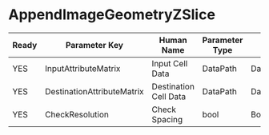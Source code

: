 # AppendImageGeometryZSlice

| Ready | Parameter Key | Human Name | Parameter Type | Parameter Class |
|-------|---------------|------------|-----------------|----------------|
| YES | InputAttributeMatrix | Input Cell Data | DataPath | DataGroupSelectionParameter |
| YES | DestinationAttributeMatrix | Destination Cell Data | DataPath | DataGroupSelectionParameter |
| YES | CheckResolution | Check Spacing | bool | BoolParameter |
